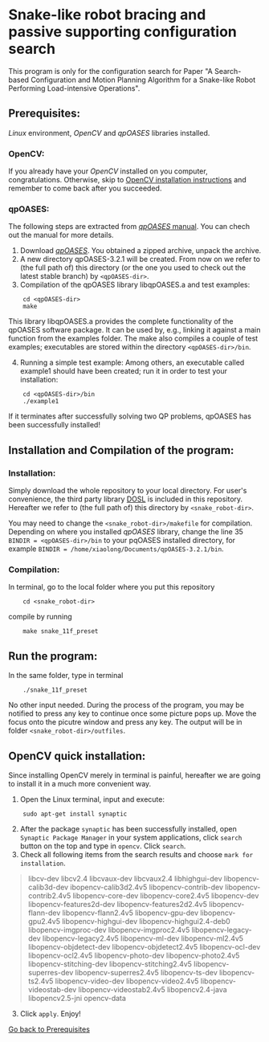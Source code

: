 # Snake-like robot bracing and passive supporting configuration search #
This program is only for the configuration search for Paper "A Search-based Configuration and Motion Planning Algorithm for a Snake-like Robot Performing Load-intensive Operations".

## Prerequisites: ##
_Linux_ environment, _OpenCV_ and _qpOASES_ libraries installed.
### OpenCV:
If you already have your _OpenCV_ installed on you computer, congratulations. Otherwise, skip to [OpenCV installation instructions](#opencv-quick-installation) and remember to come back after you succeeded.

### qpOASES:
The following steps are extracted from [_qpOASES_ manual](https://www.coin-or.org/qpOASES/doc/3.2/manual.pdf). You can chech out the manual for more details.
1. Download [_qpOASES_](https://github.com/coin-or/qpOASES). You obtained a zipped archive, unpack the archive.
2. A new directory qpOASES-3.2.1 will be created. From now on we refer to (the full path of) this directory (or the one you used to check out the latest stable branch) by `<qpOASES-dir>`. 
3. Compilation of the qpOASES library libqpOASES.a and test examples:
```
    cd <qpOASES-dir>
    make
```
This library libqpOASES.a provides the complete functionality of the qpOASES software package. It can be used by, e.g., linking it against a main function from the examples folder. The make also compiles a couple of test examples; executables are stored within the directory `<qpOASES-dir>/bin`.

4. Running a simple test example:
Among others, an executable called example1 should have been created; run it in order to test your installation:
```
    cd <qpOASES-dir>/bin
    ./example1
```
If it terminates after successfully solving two QP problems, qpOASES has been successfully installed!

## Installation and Compilation of the program: ##
### Installation: ###
Simply download the whole repository to your local directory. For user's convenience, the third party library [DOSL](https://github.com/subh83/DOSL) is included in this repository. Hereafter we refer to (the full path of) this directory by `<snake_robot-dir>`.

You may need to change the `<snake_robot-dir>/makefile` for compilation. Depending on where you installed _qpOASES_ library, change the line 35 `BINDIR = <qpOASES-dir>/bin` to your pqOASES installed directory, for example `BINDIR = /home/xiaolong/Documents/qpOASES-3.2.1/bin`.

### Compilation: ###
In terminal, go to the local folder where you put this repository 
```
    cd <snake_robot-dir>
```
compile by running
```
    make snake_11f_preset
```

## Run the program: ##
In the same folder, type in terminal
```
    ./snake_11f_preset
```
No other input needed. During the process of the program, you may be notified to press any key to continue once some picture pops up. Move the focus onto the picutre window and press any key. The output will be in folder `<snake_robot-dir>/outfiles`.

## OpenCV quick installation: ##
Since installing OpenCV merely in terminal is painful, hereafter we are going to install it in a much more convenient way.
1. Open the Linux terminal, input and execute:
```
    sudo apt-get install synaptic
```
2. After the package `synaptic` has been successfully installed, open `Synaptic Package Manager` in your system applications, click `search` button on the top and type in `opencv`. Click `search`.
3. Check all following items from the search results and choose `mark for installation`.

> libcv-dev
libcv2.4
libcvaux-dev
libcvaux2.4
libhighgui-dev
libopencv-calib3d-dev
ibopencv-calib3d2.4v5
libopencv-contrib-dev
libopencv-contrib2.4v5
libopencv-core-dev
libopencv-core2.4v5
libopencv-dev
libopencv-features2d-dev
libopencv-features2d2.4v5
libopencv-flann-dev
libopencv-flann2.4v5
libopencv-gpu-dev
libopencv-gpu2.4v5
libopencv-highgui-dev
libopencv-highgui2.4-deb0
libopencv-imgproc-dev
libopencv-imgproc2.4v5
libopencv-legacy-dev
libopencv-legacy2.4v5
libopencv-ml-dev
libopencv-ml2.4v5
libopencv-objdetect-dev
libopencv-objdetect2.4v5
libopencv-ocl-dev
libopencv-ocl2.4v5
libopencv-photo-dev
libopencv-photo2.4v5
libopencv-stitching-dev
libopencv-stitching2.4v5
libopencv-superres-dev
libopencv-superres2.4v5
libopencv-ts-dev
libopencv-ts2.4v5
libopencv-video-dev
libopencv-video2.4v5
libopencv-videostab-dev
libopencv-videostab2.4v5
libopencv2.4-java
libopencv2.5-jni
opencv-data
3. Click `apply`. Enjoy!

[Go back to Prerequisites](#opencv)
